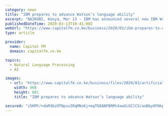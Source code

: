 ```yaml
---
category: news
title: "IBM prepares to advance Watson’s language ability"
excerpt: "NAIROBI, Kenya, Mar 13 - IBM has announced several new IBM Watson technologies designed to help organizations begin identifying, understanding and Kenya breaking news | Kenya news today |"
publishedDateTime: 2020-03-13T10:41:00Z
webUrl: "https://www.capitalfm.co.ke/business/2020/03/ibm-prepares-to-advance-watsons-language-ability/"
type: article

provider:
  name: Capital FM
  domain: capitalfm.co.ke

topics:
  - Natural Language Processing
  - AI

images:
  - url: "https://www.capitalfm.co.ke/business/files/2020/03/artificial-intelligence-ibm-watson-ai.jpg"
    width: 968
    height: 681
    title: "IBM prepares to advance Watson’s language ability"

secured: "i5KMY/+doM36zOTNpuvIRqMNsKj+mqTGEANFBRMt4xwGcGClCS/aoDby0FNkpa+PoIa7+Dr/SGUUr4FXs4hagOM2ZnbygeqFlypJmhUK2Tc4NgS2s/m5NwzaqCWp3Z3sfAjvTMX6WIWwbxv0N3i2vmd7FQBWdf44pN4Nnm++9TQeU2b8KcuIGgV2AEh4BLcAoDF3yh13nrNurGUo6RlRuYUoW4r6s8OhL3jygeU8jqhWPseTDOCbTV7mL/2yNGALap/5CruOWsFtakR6iIfg0aSFo1pPLu+Y+rgYcGnC7csARJ/iMU8Xeo+Jv6sBNHt1;kCvDr35zyfRAwbGv1DUpBA=="
---
```


